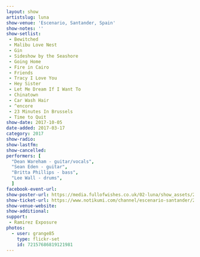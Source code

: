 ```yaml
---
layout: show
artistslug: luna
show-venue: 'Escenario, Santander, Spain'
show-notes: ''
show-setlist:
 - Bewitched
 - Malibu Love Nest
 - Gin
 - Sideshow by the Seashore
 - Going Home
 - Fire in Cairo
 - Friends
 - Tracy I Love You
 - Hey Sister
 - Let Me Dream If I Want To
 - Chinatown
 - Car Wash Hair
 - ^encore
 - 23 Minutes In Brussels
 - Time to Quit
show-date: 2017-10-05
date-added: 2017-03-17
category: 2017
show-radio:
show-lastfm:
show-cancelled:
performers: [
  "Dean Wareham - guitar/vocals",
  "Sean Eden - guitar",
  "Britta Phillips - bass",
  "Lee Wall - drums",
  ]
facebook-event-url:
show-poster-url: https://media.fullofwishes.co.uk/02-luna/show_assets/2017-10/_master/luna-spain-2017-10.jpg
show-ticket-url: https://www.notikumi.com/channel/escenario-santander/2017/10/5/concierto-de-luna-en-santander
show-venue-website:
show-additional:
support:
 - Ramirez Exposure
photos:
  - user: grange85
    type: flickr-set
    id: 72157686819121981
---
```

